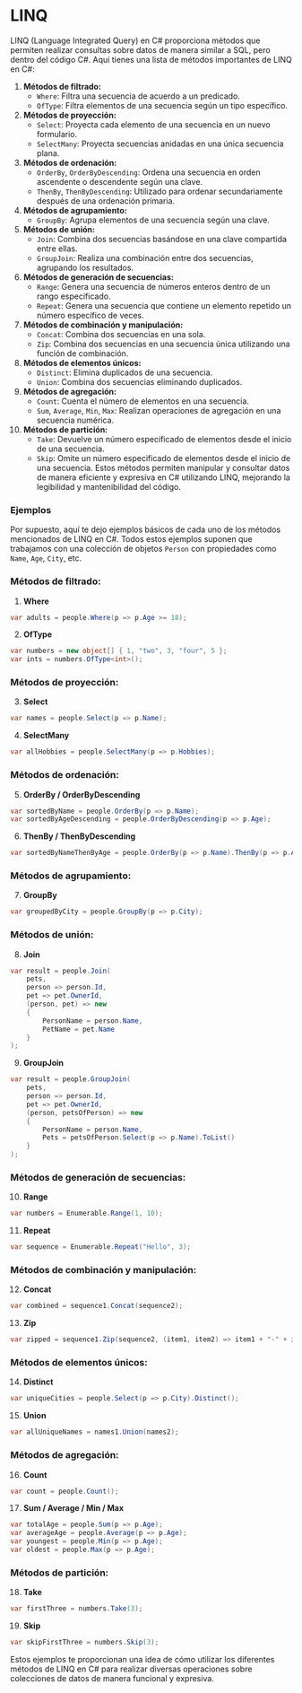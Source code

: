  # LINQ

 LINQ (Language Integrated Query) en C# proporciona métodos que permiten realizar consultas sobre datos de manera similar a SQL, pero dentro del código C#. Aquí tienes una lista de métodos importantes de LINQ en C#:
1. **Métodos de filtrado:**
   - `Where`: Filtra una secuencia de acuerdo a un predicado.
   - `OfType`: Filtra elementos de una secuencia según un tipo específico.
2. **Métodos de proyección:**
   - `Select`: Proyecta cada elemento de una secuencia en un nuevo formulario.
   - `SelectMany`: Proyecta secuencias anidadas en una única secuencia plana.
3. **Métodos de ordenación:**
   - `OrderBy`, `OrderByDescending`: Ordena una secuencia en orden ascendente o descendente según una clave.
   - `ThenBy`, `ThenByDescending`: Utilizado para ordenar secundariamente después de una ordenación primaria.
4. **Métodos de agrupamiento:**
   - `GroupBy`: Agrupa elementos de una secuencia según una clave.
5. **Métodos de unión:**
   - `Join`: Combina dos secuencias basándose en una clave compartida entre ellas.
   - `GroupJoin`: Realiza una combinación entre dos secuencias, agrupando los resultados.
6. **Métodos de generación de secuencias:**
   - `Range`: Genera una secuencia de números enteros dentro de un rango especificado.
   - `Repeat`: Genera una secuencia que contiene un elemento repetido un número específico de veces.
7. **Métodos de combinación y manipulación:**
   - `Concat`: Combina dos secuencias en una sola.
   - `Zip`: Combina dos secuencias en una secuencia única utilizando una función de combinación.
8. **Métodos de elementos únicos:**
   - `Distinct`: Elimina duplicados de una secuencia.
   - `Union`: Combina dos secuencias eliminando duplicados.
9. **Métodos de agregación:**
   - `Count`: Cuenta el número de elementos en una secuencia.
   - `Sum`, `Average`, `Min`, `Max`: Realizan operaciones de agregación en una secuencia numérica.
10. **Métodos de partición:**
    - `Take`: Devuelve un número especificado de elementos desde el inicio de una secuencia.
    - `Skip`: Omite un número especificado de elementos desde el inicio de una secuencia.
Estos métodos permiten manipular y consultar datos de manera eficiente y expresiva en C# utilizando LINQ, mejorando la legibilidad y mantenibilidad del código.

### Ejemplos

Por supuesto, aquí te dejo ejemplos básicos de cada uno de los métodos mencionados de LINQ en C#. Todos estos ejemplos suponen que trabajamos con una colección de objetos `Person` con propiedades como `Name`, `Age`, `City`, etc.
### Métodos de filtrado:
1. **Where**
```csharp
var adults = people.Where(p => p.Age >= 18);
```
2. **OfType**
```csharp
var numbers = new object[] { 1, "two", 3, "four", 5 };
var ints = numbers.OfType<int>();
```
### Métodos de proyección:
3. **Select**
```csharp
var names = people.Select(p => p.Name);
```
4. **SelectMany**
```csharp
var allHobbies = people.SelectMany(p => p.Hobbies);
```
### Métodos de ordenación:
5. **OrderBy / OrderByDescending**
```csharp
var sortedByName = people.OrderBy(p => p.Name);
var sortedByAgeDescending = people.OrderByDescending(p => p.Age);
```
6. **ThenBy / ThenByDescending**
```csharp
var sortedByNameThenByAge = people.OrderBy(p => p.Name).ThenBy(p => p.Age);
```
### Métodos de agrupamiento:
7. **GroupBy**
```csharp
var groupedByCity = people.GroupBy(p => p.City);
```
### Métodos de unión:
8. **Join**
```csharp
var result = people.Join(
    pets,
    person => person.Id,
    pet => pet.OwnerId,
    (person, pet) => new
    {
        PersonName = person.Name,
        PetName = pet.Name
    }
);
```
9. **GroupJoin**
```csharp
var result = people.GroupJoin(
    pets,
    person => person.Id,
    pet => pet.OwnerId,
    (person, petsOfPerson) => new
    {
        PersonName = person.Name,
        Pets = petsOfPerson.Select(p => p.Name).ToList()
    }
);
```
### Métodos de generación de secuencias:
10. **Range**
```csharp
var numbers = Enumerable.Range(1, 10);
```
11. **Repeat**
```csharp
var sequence = Enumerable.Repeat("Hello", 3);
```
### Métodos de combinación y manipulación:
12. **Concat**
```csharp
var combined = sequence1.Concat(sequence2);
```
13. **Zip**
```csharp
var zipped = sequence1.Zip(sequence2, (item1, item2) => item1 + "-" + item2);
```
### Métodos de elementos únicos:
14. **Distinct**
```csharp
var uniqueCities = people.Select(p => p.City).Distinct();
```
15. **Union**
```csharp
var allUniqueNames = names1.Union(names2);
```
### Métodos de agregación:
16. **Count**
```csharp
var count = people.Count();
```
17. **Sum / Average / Min / Max**
```csharp
var totalAge = people.Sum(p => p.Age);
var averageAge = people.Average(p => p.Age);
var youngest = people.Min(p => p.Age);
var oldest = people.Max(p => p.Age);
```
### Métodos de partición:
18. **Take**
```csharp
var firstThree = numbers.Take(3);
```
19. **Skip**
```csharp
var skipFirstThree = numbers.Skip(3);
```
Estos ejemplos te proporcionan una idea de cómo utilizar los diferentes métodos de LINQ en C# para realizar diversas operaciones sobre colecciones de datos de manera funcional y expresiva.









